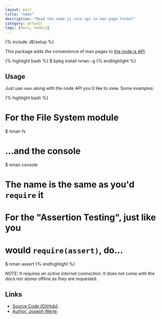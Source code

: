 ```yaml
---
layout: post
title: "nman"
description: "Read the node.js core api in man page format"
category: default
tags: [docs, nodejs]
---
```

{% include JB/setup %}

This package adds the convenience of man pages to [the node.js API](http://nodejs.org/api/).

{% highlight bash %}
$ bpkg install nman -g
{% endhighlight %}

## Usage

Just use `nman` along with the node API you'd like to view.
Some examples:

{% highlight bash %}
# For the File System module
$ nman fs

# ...and the console
$ nman console

# The name is the same as you'd `require` it
# For the "Assertion Testing", just like you
# would `require(assert)`, do...
$ nman assert
{% endhighlight %}

*NOTE:* It requires _an active internet connection_. It does not come with the docs nor stores offline as they are requested.

## Links

* [Source Code (GitHub)](https://github.com/bpkg/nman);
* [Author: Joseph Werle](https://github.com/jwerle);


